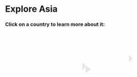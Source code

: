 
<!DOCTYPE html>
<html lang="en">
<head>
  <meta charset="UTF-8">
  <meta name="viewport" content="width=device-width, initial-scale=1.0">
  <title>Interactive Asia Map</title>
  <style>
    svg {
      width: 100%;
      height: auto;
    }
    path {
      fill: #e6e6e6;
      stroke: #999;
      stroke-width: 0.5;
      cursor: pointer;
    }
    path:hover {
      fill: #ffcc00;
    }
  </style>
</head>
<body>
  <h1>Explore Asia</h1>
  <h3>Click on a country to learn more about it:</h3>
  
  <svg viewBox="0 0 1000 700" xmlns="http://www.w3.org/2000/svg">
    <a href="china.md">
      <path id="china" d="M500,200 L520,220 L500,240 Z" alt="China" />
    </a>
    <a href="india.md">
      <path id="india" d="M520,220 L550,240 L520,260 Z" alt="India" />
    </a>
    <a href="japan.md">
      <path id="japan" d="M800,150 L820,170 L800,190 Z" alt="Japan" />
    </a>
    <!-- Add more countries as needed, using similar <a> and <path> elements -->
  </svg>

</body>
</html>

